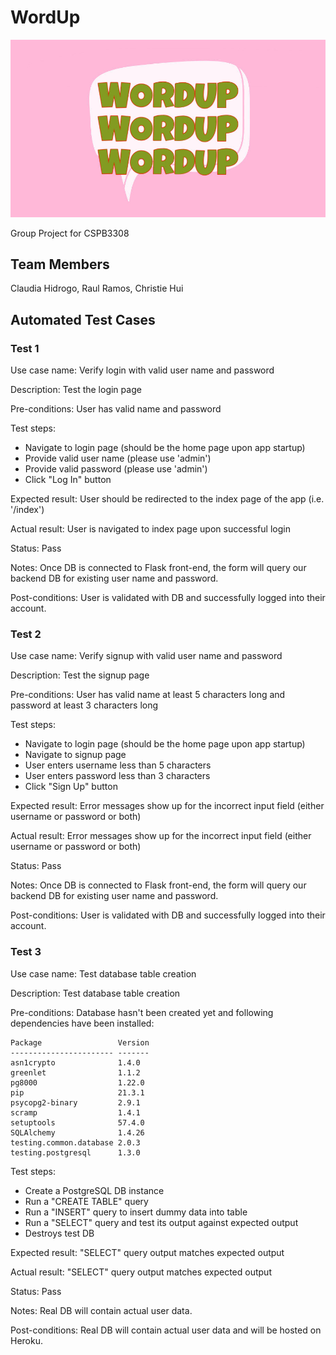 # WordUp

![logo](app/static/images/logo.png)

Group Project for CSPB3308

## Team Members

Claudia Hidrogo, Raul Ramos, Christie Hui

## Automated Test Cases

### Test 1
Use case name: Verify login with valid user name and password

Description: Test the login page

Pre-conditions: User has valid name and password

Test steps:
- Navigate to login page (should be the home page upon app startup)
- Provide valid user name (please use 'admin')
- Provide valid password (please use 'admin')
- Click "Log In" button

Expected result: User should be redirected to the index page of the app (i.e. '/index')

Actual result: User is navigated to index page upon successful login

Status: Pass

Notes: Once DB is connected to Flask front-end, the form will query our backend DB for existing user name and password.

Post-conditions: User is validated with DB and successfully logged into their account.

### Test 2
Use case name: Verify signup with valid user name and password

Description: Test the signup page

Pre-conditions: User has valid name at least 5 characters long and password at least 3 characters long

Test steps:
- Navigate to login page (should be the home page upon app startup)
- Navigate to signup page
- User enters username less than 5 characters
- User enters password less than 3 characters
- Click "Sign Up" button

Expected result: Error messages show up for the incorrect input field (either username or password or both)

Actual result: Error messages show up for the incorrect input field (either username or password or both)

Status: Pass

Notes: Once DB is connected to Flask front-end, the form will query our backend DB for existing user name and password.

Post-conditions: User is validated with DB and successfully logged into their account.

### Test 3
Use case name: Test database table creation

Description: Test database table creation

Pre-conditions: Database hasn't been created yet and following dependencies have been installed:
```
Package                 Version
----------------------- -------
asn1crypto              1.4.0
greenlet                1.1.2
pg8000                  1.22.0
pip                     21.3.1
psycopg2-binary         2.9.1
scramp                  1.4.1
setuptools              57.4.0
SQLAlchemy              1.4.26
testing.common.database 2.0.3
testing.postgresql      1.3.0
```

Test steps:
- Create a PostgreSQL DB instance
- Run a "CREATE TABLE" query
- Run a "INSERT" query to insert dummy data into table
- Run a "SELECT" query and test its output against expected output
- Destroys test DB

Expected result: "SELECT" query output matches expected output

Actual result: "SELECT" query output matches expected output

Status: Pass

Notes: Real DB will contain actual user data.

Post-conditions: Real DB will contain actual user data and will be hosted on Heroku.